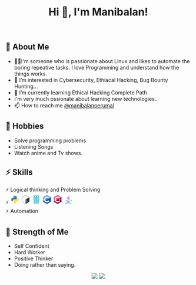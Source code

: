 <h1 align="center">Hi 👋, I'm Manibalan!</h1>
<br>

## 💬 About Me

- 👨‍💻I'm someone who is passionate about Linux and likes to automate the boring repeative tasks. I love Programming and understand how the things works.
- 👀 I’m interested in Cybersecurity, Ethiacal Hacking, Bug Bounty Hunting...
- 🌱 I’m currently learning Ethical Hacking Complete Path
- I'm very much pssionate about learning new technologies..
- 📫 How to reach me [@manibalanperumal](https://twitter.com/manibalanperumal)

## 📅 Hobbies
- Solve programming problems
- Listening Songs
- Watch anime and Tv shows.

## ⚡ Skills
⚡ Logical thinking and Problem Solving<br />
⚡ <a href="#"><img src="https://raw.githubusercontent.com/devicons/devicon/master/icons/python/python-original.svg" alt="C" width="auto" height="25px"/></a>&nbsp;<a href="#"><img src="https://raw.githubusercontent.com/devicons/devicon/master/icons/bash/bash-original.svg" alt="C" width="auto" height="25px"/></a>&nbsp;<a href="#"><img src="https://raw.githubusercontent.com/devicons/devicon/master/icons/go/go-original.svg" alt="C" width="auto" height="25px"/></a>&nbsp;<a href="#"><img src="https://raw.githubusercontent.com/devicons/devicon/master/icons/c/c-original.svg" alt="C" width="auto" height="25px"/></a>&nbsp;<a href="#"><img src="https://raw.githubusercontent.com/devicons/devicon/master/icons/cplusplus/cplusplus-original.svg" alt="C" width="auto" height="25px"/></a>&nbsp;<a href="#"><img src="https://raw.githubusercontent.com/devicons/devicon/master/icons/java/java-original.svg" alt="C" width="auto" height="25px"/></a><br />
⚡ Automation

## 📅 Strength of Me
- Self Confident
- Hard Worker
- Positive Thinker
- Doing rather than saying.

<p align = "center">
  <img src = "https://github-readme-stats.vercel.app/api?username=ManibalanPerumal&show_icons=true&theme=bear" width = 400>
  <img src = "https://github-readme-streak-stats.herokuapp.com?user=ManibalanPerumal&theme=dark&hide_border=true" width = 400>
</p>

<!---
ManibalanPerumal/ManibalanPerumal is a ✨ special ✨ repository because its `README.md` (this file) appears on your GitHub profile.
You can click the Preview link to take a look at your changes.
--->
